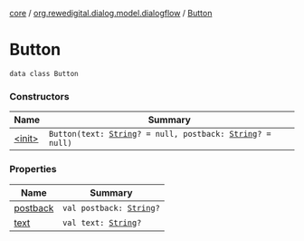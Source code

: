 [core](../../index.md) / [org.rewedigital.dialog.model.dialogflow](../index.md) / [Button](./index.md)

# Button

`data class Button`

### Constructors

| Name | Summary |
|---|---|
| [&lt;init&gt;](-init-.md) | `Button(text: `[`String`](https://kotlinlang.org/api/latest/jvm/stdlib/kotlin/-string/index.html)`? = null, postback: `[`String`](https://kotlinlang.org/api/latest/jvm/stdlib/kotlin/-string/index.html)`? = null)` |

### Properties

| Name | Summary |
|---|---|
| [postback](postback.md) | `val postback: `[`String`](https://kotlinlang.org/api/latest/jvm/stdlib/kotlin/-string/index.html)`?` |
| [text](text.md) | `val text: `[`String`](https://kotlinlang.org/api/latest/jvm/stdlib/kotlin/-string/index.html)`?` |
